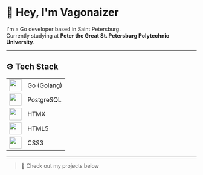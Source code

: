 # 👋 Hey, I'm Vagonaizer

I'm a Go developer based in Saint Petersburg.  
Currently studying at **Peter the Great St. Petersburg Polytechnic University**.

---

## ⚙️ Tech Stack

<table>
  <tr>
    <td><img src="https://cdn.jsdelivr.net/gh/devicons/devicon/icons/go/go-original.svg" width="32" /></td>
    <td>Go (Golang)</td>
  </tr>
  <tr>
    <td><img src="https://cdn.jsdelivr.net/gh/devicons/devicon/icons/postgresql/postgresql-original.svg" width="32" /></td>
    <td>PostgreSQL</td>
  </tr>
  <tr>
    <td><img src="https://upload.wikimedia.org/wikipedia/commons/thumb/1/1b/HTMX_logo.svg/64px-HTMX_logo.svg.png" width="32" /></td>
    <td>HTMX</td>
  </tr>
  <tr>
    <td><img src="https://cdn.jsdelivr.net/gh/devicons/devicon/icons/html5/html5-original.svg" width="32" /></td>
    <td>HTML5</td>
  </tr>
  <tr>
    <td><img src="https://cdn.jsdelivr.net/gh/devicons/devicon/icons/css3/css3-original.svg" width="32" /></td>
    <td>CSS3</td>
  </tr>
</table>

---

> 📂 Check out my projects below
